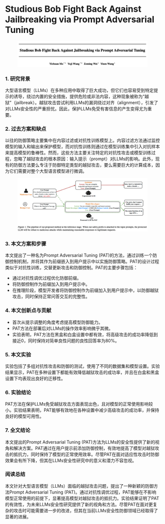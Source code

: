 # Studious Bob Fight Back Against Jailbreaking via Prompt Adversarial Tuning

<figure><img src="../.gitbook/assets/image (14) (1).png" alt=""><figcaption></figcaption></figure>

### 1. 研究背景

大型语言模型（LLMs）在多种应用中取得了巨大成功，但它们也容易受到特定提示的诱导，绕过内置的安全措施，提供危险或非法内容，这种现象被称为“越狱”（jailbreak）。越狱攻击尝试利用LLMs的漏洞绕过对齐（alignment），引发了对LLMs安全性的严重担忧。因此，保护LLMs免受有害信息的产生变得尤为重要。

### 2. 过去方案和缺点

以往的防御策略主要集中在内容过滤或对抗性训练模型上。内容过滤方法通过监控模型的输入和输出来保护模型，而对抗性训练则通过在模型训练集中引入对抗样本来提高模型的鲁棒性。然而，这些方法主要关注特定的对抗性攻击或模型训练过程，忽略了越狱攻击的根本原因：输入提示（prompt）对LLMs的影响。此外，现有的防御方法要么专注于防御特定类型的越狱攻击，要么需要巨大的计算成本，因为它们需要对整个大型语言模型进行微调。

<figure><img src="../.gitbook/assets/image (15).png" alt=""><figcaption></figcaption></figure>

### 3. 本文方案和步骤

本文提出了一种名为Prompt Adversarial Tuning (PAT)的方法，通过训练一个防御控制机制，并将其作为前缀嵌入到用户提示中以实施防御策略。PAT的设计过程类似于对抗性训练，交替更新攻击和防御控制。PAT的主要步骤包括：

* 通过对抗性调优过程优化防御前缀。
* 将防御控制作为前缀加入到用户提示中。
* 在推理阶段，模型开发者将防御控制作为前缀加入到用户提示中，以防御越狱攻击，同时保持正常问答交互的完整性。

### 4. 本文创新点与贡献

* 首次从提示调整的角度考虑提高模型防御能力。
* PAT方法在部署后对LLMs的操作效率影响微乎其微。
* 实验表明，PAT方法在黑盒和白盒设置中都有效，将高级攻击的成功率降低到接近0，同时保持对简单良性问题的良性回答率为80%。

### 5. 本文实验

实验包括了多组对抗性攻击和防御的测试，使用了不同的数据集和模型设置。实验结果显示，PAT在多种设置下都能有效降低越狱攻击的成功率，并且在白盒和黑盒设置下均表现出良好的迁移性。

### 6. 实验结论

PAT方法在保护LLMs免受越狱攻击方面表现出色，且对模型的正常使用影响较小。实验结果表明，PAT能够有效地在各种设置中减少高级攻击的成功率，并保持良好的模型可用性。

### 7. 全文结论

本文提出的Prompt Adversarial Tuning (PAT)方法为LLMs的安全性提供了新的视角和解决方案。PAT通过在用户提示前添加防御控制，有效地提高了模型对越狱攻击的抵抗力，同时保持了模型的正常使用效率。尽管PAT在面对适应性攻击时防御效果会有所下降，但其在LLMs安全性研究中的意义和潜力不容忽视。

### 阅读总结

本文针对大型语言模型（LLMs）面临的越狱攻击问题，提出了一种新颖的防御方法Prompt Adversarial Tuning (PAT)。通过对抗性调优过程，PAT能够在不影响模型正常使用的前提下，显著提高模型对越狱攻击的抵抗力。实验结果证明了PAT的有效性，为未来LLMs安全性研究提供了新的视角和方法。尽管PAT在面对更复杂的攻击时可能需要进一步的改进，但其在当前LLMs安全性防御领域已经取得了显著的进展。
